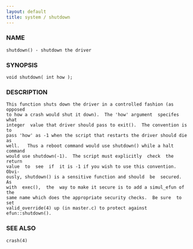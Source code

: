 ```yaml
---
layout: default
title: system / shutdown
---
```






### NAME
    shutdown() - shutdown the driver


### SYNOPSIS
    void shutdown( int how );


### DESCRIPTION
    This function shuts down the driver in a controlled fashion (as opposed
    to how a crash would shut it down).  The 'how' argument  specifes  what
    integer  value that driver should pass to exit().  The convention is to
    pass 'how' as -1 when the script that restarts the driver should die as
    well.   Thus a reboot command would use shutdown() while a halt command
    would use shutdown(-1).  The script must explicitly  check  the  return
    value  to  see  if  it is -1 if you wish to use this convention.  Obvi‐
    ously, shutdown() is a sensitive function and should  be  secured.   As
    with  exec(),  the  way to make it secure is to add a simul_efun of the
    same name which does the appropriate security checks.  Be sure  to  set
    valid_override(4) up (in master.c) to protect against efun::shutdown().


### SEE ALSO
    crash(4)



